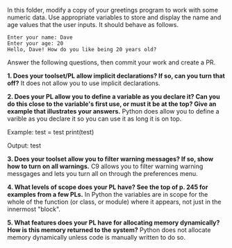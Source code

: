 In this folder, modify a copy of your greetings program to work with some numeric data. Use appropriate variables to store and display the name and age values that the user inputs. It should behave as follows.

```
Enter your name: Dave
Enter your age: 20
Hello, Dave! How do you like being 20 years old?
```

Answer the following questions, then commit your work and create a PR.

**1.  Does your toolset/PL allow implicit declarations? If so, can you turn that off?**
It does not allow you to use implicit declarations.

**2. Does your PL allow you to define a variable as you declare it? Can you do this close to the variable's first use, or must it be at the top? Give an example that illustrates your answers.**
Python does allow you to define a varible as you declare it so you can use it as long it is on top.

Example:
test = test
print(test)

Output:
test


**3. Does your toolset allow you to filter warning messages? If so, show how to turn on all warnings.**
C9 allows you to filter warning warning messgages and lets you turn all on through the preferences menu.


**4. What levels of scope does your PL have? See the top of p. 245 for examples from a few PLs.**
In Python the variables are in scope for the whole of the function (or class, or module) where it appears, not just in the innermost "block".


**5. What features does your PL have for allocating memory dynamically? How is this memory returned to the system?**
Python does not allocate memory dynamically unless code is manually written to do so.

